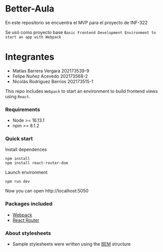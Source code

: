 # Better-Aula

En este repositorio se encuentra el MVP para el proyecto de INF-322

Se usó como proyecto base `Basic Frontend Development Environment to start an app with Webpack`

# Integrantes
- Matías Barrera Vergara    202173539-9
- Felipe Nuñez Acevedo      202173568-2
- Nicolás Rodríguez Berrios 202173515-1

This repo includes `Webpack` to start an environment to build frontend views using `React`.

### Requirements

- Node >= 16.13.1
- npm >= 8.1.2

### Quick start

Install dependences

```
npm install
npm install react-router-dom
```

Launch environment

```
npm run dev
```

Now you can open http://localhost:5050

### Packages included

- [Webpack](https://webpack.js.org/)
- [React Router](https://reactrouter.com/en/main)

### About stylesheets

- Sample stylesheets were written using the [BEM](https://getbem.com/) structure
